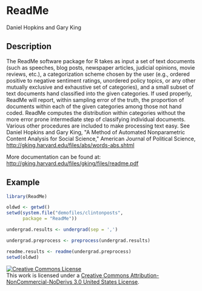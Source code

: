 ReadMe
========

Daniel Hopkins and Gary King

## Description

The ReadMe software package for R takes as input a set of text
documents (such as speeches, blog posts, newspaper articles, judicial
opinions, movie reviews, etc.), a categorization scheme chosen by the
user (e.g., ordered positive to negative sentiment ratings, unordered
policy topics, or any other mutually exclusive and exhaustive set of
categories), and a small subset of text documents hand classified into
the given categories. If used properly, ReadMe will report,
within sampling error of the truth, the proportion of documents within
each of the given categories among those not hand coded. ReadMe
computes the distribution within categories without the more error
prone intermediate step of classifying individual documents. Various
other procedures are included to make processing text easy.
See Daniel Hopkins and Gary King, "A Method of Automated Nonparametric Content
Analysis for Social Science," American Journal of Political
Science, <http://gking.harvard.edu/files/abs/words-abs.shtml>

More documentation can be found at: http://gking.harvard.edu/files/gking/files/readme.pdf


## Example

```r
library(ReadMe)

oldwd <- getwd()
setwd(system.file("demofiles/clintonposts",
      package = "ReadMe"))

undergrad.results <- undergrad(sep = ',')

undergrad.preprocess <- preprocess(undergrad.results)

readme.results <- readme(undergrad.preprocess)
setwd(oldwd)
```

<a rel="license" href="http://creativecommons.org/licenses/by-nc-nd/3.0/us/"><img alt="Creative Commons License" style="border-width:0" src="https://i.creativecommons.org/l/by-nc-nd/3.0/us/80x15.png" /></a><br />This work is licensed under a <a rel="license" href="http://creativecommons.org/licenses/by-nc-nd/3.0/us/">Creative Commons Attribution-NonCommercial-NoDerivs 3.0 United States License</a>.
